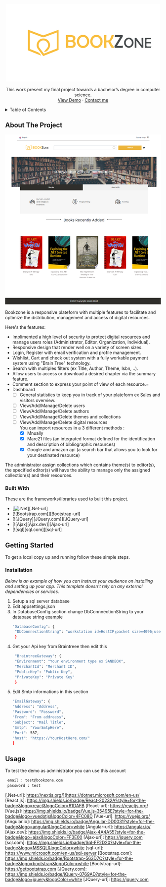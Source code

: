 <div align="center">
  <img src="https://github.com/Malek-Mzali/Bookzone/blob/master/Bookzone/wwwroot/img/assets/logo.png" alt="Logo" width="500" heigh="500">

  <p align="center">
    This work present my final project towards a bachelor’s degree in computer science.
    <br />
    <a href="https://bookzone.somee.com/">View Demo</a>
    ·
    <a href="https://www.linkedin.com/in/malek-mzali-163b0b222/">Contact me</a>
  </p>
</div>

<!-- TABLE OF CONTENTS -->
<details>
  <summary>Table of Contents</summary>
  <ol>
    <li>
      <a href="#about-the-project">About The Project</a>
      <ul>
        <li><a href="#built-with">Built With</a></li>
      </ul>
    </li>
    <li>
      <a href="#getting-started">Getting Started</a>
      <ul>
        <li><a href="#installation">Installation</a></li>
      </ul>
    </li>
    <li><a href="#usage">Usage</a></li>
  </ol>
</details>



<!-- ABOUT THE PROJECT -->
## About The Project
![Home](https://github.com/Malek-Mzali/Bookzone/blob/af4e9d1ef7ae62643a11b57c08f65314c531d5db/Bookzone/wwwroot/img/assets/home.png)

Bookzone is a responsive plateform with multiple features to facilitate and optimize the distribution, management and access of digital resources.

  
Here's the features:
* Implimented a high level of security to protect digital resources and manage users roles (Administrator, Editor, Organization, Individual).
* Responsive design that render well on a variety of screen sizes. 
* Login, Register with email verification and profile management.
* Wishlist, Cart and check out system with a fully workable payment system using "Brain Tree" technology. 
* Search with multiples filters (ex Title, Author, Theme, Isbn, ..).
* Allow users to access or download a desired chapter via the summary feature.
* Comment section to express your point of view of each resource.=
* Dashboard 
    - [ ] General statistics to keep you in track of your plateform ex Sales and visitors overview.
    - [ ] View/Add/Manage/Delete users
    - [ ] View/Add/Manage/Delete authors
    - [ ] View/Add/Manage/Delete themes and collections 
    - [ ] View/Add/Manage/Delete digital resources
          </br>You can import resources in a 3 different methods :
        - [x] Mnually
        - [x] Marc21 files (an integrated format defined for the identification and description of bibliographic resources)
        - [x] Google and amazon api (a search bar that allows you to look for your destinated resource)

The administrator assign collections which contains theme(s) to editor(s), the specified editor(s) will have the ability to manage only
the assigned collection(s) and their resources.

### Built With

These are the frameworks/libraries used to built this project.

* [![.Net]][.Net-url]
* [![Bootstrap.com]][Bootstrap-url]
* [![JQuery][JQuery.com]][JQuery-url]
* [![Ajax][Ajax.dev]][Ajax-url]
* [![sql][sql.com]][sql-url]


<!-- GETTING STARTED -->
## Getting Started

To get a local copy up and running follow these simple steps.

### Installation

_Below is an example of how you can instruct your audience on installing and setting up your app. This template doesn't rely on any external dependencies or services._

1. Setup a sql server database
2. Edit appsettings.json
3. In DatabaseConfig section change DbConnnectionString to your database string example
   ```sh
   "DatabaseConfig": {
    "DbConnnectionString": "workstation id=HostIP;packet size=4096;user id=Username;pwd=Password;data source=HostIP;persist security info=False;initial catalog=DatabaseName"
    }
   ```
4. Get your Api key from Braintreee then edit this
   ```sh
    "BraintreeGateway": {
    "Environment": "Your environment type ex SANDBOX",
    "MerchantId": "Merchant ID",
    "PublicKey": "Public Key",
    "PrivateKey": "Private Key"
    }
   ```
4. Edit  Smtp informations in this section
      ```sh
    "EmailGateway": {
      "Address": "Address",
      "Password": "Password",
      "From": "From addreess",
      "Subject": "Mail Title",
      "Smtp": "YourSmtpHere",
      "Port": 587,
      "host": "https://YourHostHere.com/"
    }
   ```
<!-- USAGE EXAMPLES -->
## Usage
To test the demo as administrator you can use this account 
   ```sh
    email : test@bookzone.com
    password : test
   ```

<!-- MARKDOWN LINKS & IMAGES -->
<!-- https://www.markdownguide.org/basic-syntax/#reference-style-links -->
[contributors-shield]: https://img.shields.io/github/contributors/othneildrew/Best-README-Template.svg?style=for-the-badge
[contributors-url]: https://github.com/othneildrew/Best-README-Template/graphs/contributors
[forks-shield]: https://img.shields.io/github/forks/othneildrew/Best-README-Template.svg?style=for-the-badge
[forks-url]: https://github.com/othneildrew/Best-README-Template/network/members
[stars-shield]: https://img.shields.io/github/stars/othneildrew/Best-README-Template.svg?style=for-the-badge
[stars-url]: https://github.com/othneildrew/Best-README-Template/stargazers
[issues-shield]: https://img.shields.io/github/issues/othneildrew/Best-README-Template.svg?style=for-the-badge
[issues-url]: https://github.com/othneildrew/Best-README-Template/issues
[license-shield]: https://img.shields.io/github/license/othneildrew/Best-README-Template.svg?style=for-the-badge
[license-url]: https://github.com/othneildrew/Best-README-Template/blob/master/LICENSE.txt
[linkedin-shield]: https://img.shields.io/badge/-LinkedIn-black.svg?style=for-the-badge&logo=linkedin&colorB=555
[linkedin-url]: https://linkedin.com/in/othneildrew
[product-screenshot]: images/screenshot.png
[.Net]: https://img.shields.io/badge/-.NET-000000?style=for-the-badge&logo=nextdotjs&logoColor=white
[.Net-url]: https://nextjs.org/](https://dotnet.microsoft.com/en-us/
[React.js]: https://img.shields.io/badge/React-20232A?style=for-the-badge&logo=react&logoColor=61DAFB
[React-url]: https://reactjs.org/
[Vue.js]: https://img.shields.io/badge/Vue.js-35495E?style=for-the-badge&logo=vuedotjs&logoColor=4FC08D
[Vue-url]: https://vuejs.org/
[Angular.io]: https://img.shields.io/badge/Angular-DD0031?style=for-the-badge&logo=angular&logoColor=white
[Angular-url]: https://angular.io/
[Ajax.dev]: https://img.shields.io/badge/Ajax-4A4A55?style=for-the-badge&logo=ajax&logoColor=FF3E00
[Ajax-url]: https://jquery.com 
[sql.com]: https://img.shields.io/badge/Sql-FF2D20?style=for-the-badge&logo=MSSQL&logoColor=white
[sql-url]: https://www.microsoft.com/en-us/sql-server
[Bootstrap.com]: https://img.shields.io/badge/Bootstrap-563D7C?style=for-the-badge&logo=bootstrap&logoColor=white
[Bootstrap-url]: https://getbootstrap.com
[JQuery.com]: https://img.shields.io/badge/jQuery-0769AD?style=for-the-badge&logo=jquery&logoColor=white
[JQuery-url]: https://jquery.com 
